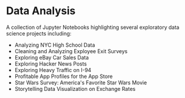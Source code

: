# Data Analysis
A collection of Jupyter Notebooks highlighting several exploratory data science projects including:
 
- Analyzing NYC High School Data
- Cleaning and Analyzing Exployee Exit Surveys
- Exploring eBay Car Sales Data
- Exploring Hacker News Posts
- Exploring Heavy Traffic on I-94
- Profitable App Profiles for the App Store
- Star Wars Survey: America's Favorite Star Wars Movie
- Storytelling Data Visualization on Exchange Rates
